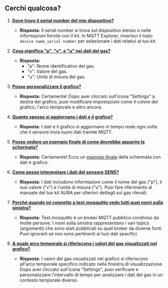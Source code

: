 ## Cerchi qualcosa?

1. **[Dove trovo il serial number del mio dispositivo?](#domanda-1)**
   - **Risposta:** Il serial number si trova sul dispositivo stesso o nelle informazioni fornite con il kit. In MQTT Explorer, inserisci il topic `device name_serial number` per selezionare i dati relativi al tuo kit.

2. **[Cosa significa "p", "v", e "u" nei dati del gas?](#domanda-2)**
   - **Risposta:** 
     - "p": Nome identificativo del gas.
     - "v": Valore del gas.
     - "u": Unità di misura del gas.

3. **[Posso personalizzare il grafico?](#domanda-3)**
   - **Risposta:** Certamente! Dopo aver cliccato sull'icona "Settings" a destra del grafico, puoi modificare impostazioni come il colore del grafico, l'arco temporale e altro ancora.

4. **[Quanto spesso si aggiornano i dati e il grafico?](#domanda-4)**
   - **Risposta:** I dati e il grafico si aggiornano in tempo reale ogni volta che il sensore invia nuovi dati tramite MQTT.

5. **[Posso vedere un esempio finale di come dovrebbe apparire la schermata?](#domanda-5)**
   - **Risposta:** Certamente! Ecco un [esempio finale](https://github.com/OfficineAura/OfficineAuraEsempi/blob/main/Esempio_1/Mqtt_explorer_example.png) della schermata con dati e grafico.

6. **[Come posso interpretare i dati del sensore SEN5?](#domanda-6)**
   - **Risposta:** I dati includono informazioni come il nome del gas ("p"), il suo valore ("v") e l'unità di misura ("u"). Puoi fare riferimento al manuale del tuo kit AURA per ulteriori dettagli sui gas rilevati.

7. **[Perché quando mi connetto a test.mosquitto vedo tutti quei nomi sulla sinistra?](#domanda-7)**
   - **Risposta:** Test.mosquitto è un broker MQTT pubblico condiviso da molte persone. I nomi sulla sinistra rappresentano i vari topics (argomenti) che sono stati pubblicati su quel broker da diverse fonti. Puoi ignorarli se non sono pertinenti ai tuoi dati specifici.

8. **[A quale arco temporale si riferiscono i valori del gas visualizzati nel grafico?](#domanda-8)**
   - **Risposta:** I valori del gas visualizzati nel grafico si riferiscono all'arco temporale specifico indicato nella finestra di visualizzazione. Dopo aver cliccato sull'icona "Settings", puoi verificare e personalizzare l'intervallo di tempo per analizzare i dati del gas in un contesto temporale diverso.


